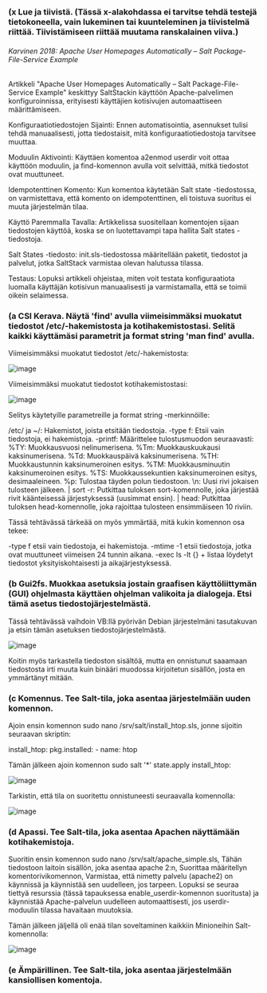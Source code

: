 ### (x  Lue ja tiivistä. (Tässä x-alakohdassa ei tarvitse tehdä testejä tietokoneella, vain lukeminen tai kuunteleminen ja tiivistelmä riittää. Tiivistämiseen riittää muutama ranskalainen viiva.)
###### Karvinen 2018: Apache User Homepages Automatically – Salt Package-File-Service Example
Artikkeli "Apache User Homepages Automatically – Salt Package-File-Service Example" keskittyy SaltStackin käyttöön Apache-palvelimen konfiguroinnissa, erityisesti käyttäjien kotisivujen automaattiseen määrittämiseen.

Konfiguraatiotiedostojen Sijainti:
Ennen automatisointia, asennukset tulisi tehdä manuaalisesti, jotta tiedostaisit, mitä konfiguraatiotiedostoja tarvitsee muuttaa.

Moduulin Aktivointi:
Käyttäen komentoa a2enmod userdir voit ottaa käyttöön moduulin, ja find-komennon avulla voit selvittää, mitkä tiedostot ovat muuttuneet.

Idempotenttinen Komento:
Kun komentoa käytetään Salt state -tiedostossa, on varmistettava, että komento on idempotenttinen, eli toistuva suoritus ei muuta järjestelmän tilaa.

Käyttö Paremmalla Tavalla:
Artikkelissa suositellaan komentojen sijaan tiedostojen käyttöä, koska se on luotettavampi tapa hallita Salt states -tiedostoja.

Salt States -tiedosto:
init.sls-tiedostossa määritellään paketit, tiedostot ja palvelut, jotka SaltStack varmistaa olevan halutussa tilassa.

Testaus:
Lopuksi artikkeli ohjeistaa, miten voit testata konfiguraatiota luomalla käyttäjän kotisivun manuaalisesti ja varmistamalla, että se toimii oikein selaimessa.

### (a CSI Kerava. Näytä 'find' avulla viimeisimmäksi muokatut tiedostot /etc/-hakemistosta ja kotihakemistostasi. Selitä kaikki käyttämäsi parametrit ja format string 'man find' avulla.

 Viimeisimmäksi muokatut tiedostot /etc/-hakemistosta:

![image](https://github.com/vilikaihola/Palvelinten-hallinta/assets/148875596/a9ae24d4-1214-4668-a319-c333ba64494e)

Viimeisimmäksi muokatut tiedostot kotihakemistostasi:

![image](https://github.com/vilikaihola/Palvelinten-hallinta/assets/148875596/1d87fe10-052a-45e5-bfae-ffc84a71f628)

Selitys käytetyille parametreille ja format string -merkinnöille:

/etc/ ja ~/: Hakemistot, joista etsitään tiedostoja.
-type f: Etsii vain tiedostoja, ei hakemistoja.
-printf: Määrittelee tulostusmuodon seuraavasti:
%TY: Muokkausvuosi nelinumerisena.
%Tm: Muokkauskuukausi kaksinumerisena.
%Td: Muokkauspäivä kaksinumerisena.
%TH: Muokkaustunnin kaksinumeroinen esitys.
%TM: Muokkausminuutin kaksinumeroinen esitys.
%TS: Muokkaussekuntien kaksinumeroinen esitys, desimaaleineen.
%p: Tulostaa täyden polun tiedostoon.
\n: Uusi rivi jokaisen tulosteen jälkeen.
| sort -r: Putkittaa tuloksen sort-komennolle, joka järjestää rivit käänteisessä järjestyksessä (uusimmat ensin).
| head: Putkittaa tuloksen head-komennolle, joka rajoittaa tulosteen ensimmäiseen 10 riviin.

Tässä tehtävässä tärkeää on myös ymmärtää, mitä kukin komennon osa tekee:

-type f etsii vain tiedostoja, ei hakemistoja.
-mtime -1 etsii tiedostoja, jotka ovat muuttuneet viimeisen 24 tunnin aikana.
-exec ls -lt {} + listaa löydetyt tiedostot yksityiskohtaisesti ja aikajärjestyksessä.

### (b  Gui2fs. Muokkaa asetuksia jostain graafisen käyttöliittymän (GUI) ohjelmasta käyttäen ohjelman valikoita ja dialogeja. Etsi tämä asetus tiedostojärjestelmästä.

Tässä tehtävässä vaihdoin VB:llä pyörivän Debian järjestelmäni tasutakuvan ja etsin tämän asetuksen tiedostojärjestelmästä. 

![image](https://github.com/vilikaihola/Palvelinten-hallinta/assets/148875596/2f9f77a8-7f33-4f86-a946-f0287f3601e6)

Koitin myös tarkastella tiedoston sisältöä, mutta en onnistunut saaamaan tiedostosta irti muuta kuin binääri muodossa kirjoitetun sisällön, josta en ymmärtänyt mitään.
### (c  Komennus. Tee Salt-tila, joka asentaa järjestelmään uuden komennon.


Ajoin ensin komennon sudo nano /srv/salt/install_htop.sls, jonne sijoitin seuraavan skriptin:

install_htop:
  pkg.installed:
    - name: htop

Tämän jälkeen ajoin komennon sudo salt '*' state.apply install_htop: 

![image](https://github.com/vilikaihola/Palvelinten-hallinta/assets/148875596/6ac4fd60-3bd6-41eb-8ab6-f29c11275bd1)

 Tarkistin, että tila on suoritettu onnistuneesti seuraavalla komennolla:

 ![image](https://github.com/vilikaihola/Palvelinten-hallinta/assets/148875596/045346f4-e705-49c1-9931-c7b172908e63)

### (d Apassi. Tee Salt-tila, joka asentaa Apachen näyttämään kotihakemistoja.

Suoritin ensin komennon sudo nano /srv/salt/apache_simple.sls, Tähän tiedostoon laitoin sisällön, joka asentaa apache 2:n, Suorittaa määritellyn komentorivikomennon, Varmistaa, että nimetty palvelu (apache2) on käynnissä ja käynnistää sen uudelleen, jos tarpeen. Lopuksi se seuraa tiettyä resurssia (tässä tapauksessa enable_userdir-komennon suoritusta) ja käynnistää Apache-palvelun uudelleen automaattisesti, jos userdir-moduulin tilassa havaitaan muutoksia. 

Tämän jälkeen jäljellä oli enää tilan soveltaminen kaikkiin Minioneihin Salt-komennolla:

![image](https://github.com/vilikaihola/Palvelinten-hallinta/assets/148875596/a671dee1-1516-4fc1-b58d-4f2de162674f)


### (e Ämpärillinen. Tee Salt-tila, joka asentaa järjestelmään kansiollisen komentoja.
